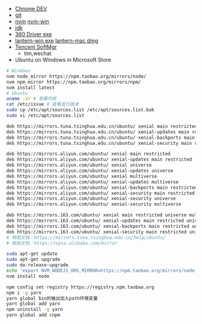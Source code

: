 * [Chrome DEV](https://www.google.com/chrome/?hl=zh-CN&extra=devchannel)
* [git](https://git-scm.com/downloads)
* [nvm](https://github.com/creationix/nvm) [nvm-win](https://github.com/coreybutler/nvm-windows)
* [jdk](http://www.oracle.com/technetwork/java/javase/downloads/index.html)
* [360 Driver exe](https://dl.360safe.com/drvmgr/360DrvMgrInstaller_beta.exe)
* [lantern-win exe](https://raw.githubusercontent.com/getlantern/lantern-binaries/master/lantern-installer.exe)
  [lantern-mac dmg](https://raw.githubusercontent.com/getlantern/lantern-binaries/master/lantern-installer.dmg)
* [Tencent SoftMgr](http://soft.qq.com/)
  * tim,wechat
* Ubuntu on Windows in Microsoft Store
```bash
# Windows
nvm node_mirror https://npm.taobao.org/mirrors/node/
nvm npm_mirror https://npm.taobao.org/mirrors/npm/
nvm install latest
# Ubuntu
uname -sr # 查看内核
cat /etc/issue # 查看发行版本
sudo cp /etc/apt/sources.list /etc/apt/sources.list.bak
sudo vi /etc/apt/sources.list

deb https://mirrors.tuna.tsinghua.edu.cn/ubuntu/ xenial main restricted universe multiverse
deb https://mirrors.tuna.tsinghua.edu.cn/ubuntu/ xenial-updates main restricted universe multiverse
deb https://mirrors.tuna.tsinghua.edu.cn/ubuntu/ xenial-backports main restricted universe multiverse
deb https://mirrors.tuna.tsinghua.edu.cn/ubuntu/ xenial-security main restricted universe multiverse

deb https://mirrors.aliyun.com/ubuntu/ xenial main restricted
deb https://mirrors.aliyun.com/ubuntu/ xenial-updates main restricted
deb https://mirrors.aliyun.com/ubuntu/ xenial universe
deb https://mirrors.aliyun.com/ubuntu/ xenial-updates universe
deb https://mirrors.aliyun.com/ubuntu/ xenial multiverse
deb https://mirrors.aliyun.com/ubuntu/ xenial-updates multiverse
deb https://mirrors.aliyun.com/ubuntu/ xenial-backports main restricted universe multiverse
deb https://mirrors.aliyun.com/ubuntu/ xenial-security main restricted
deb https://mirrors.aliyun.com/ubuntu/ xenial-security universe
deb https://mirrors.aliyun.com/ubuntu/ xenial-security multiverse

deb https://mirrors.163.com/ubuntu/ xenial main restricted universe multiverse
deb https://mirrors.163.com/ubuntu/ xenial-updates main restricted universe multiverse
deb https://mirrors.163.com/ubuntu/ xenial-backports main restricted universe multiverse
deb https://mirrors.163.com/ubuntu/ xenial-security main restricted universe multiverse
# 帮助文档：https://mirrors.tuna.tsinghua.edu.cn/help/ubuntu/
# 帮助文档：https://opsx.alibaba.com/mirror

sudo apt-get update
sudo apt-get upgrade
sudo do-release-upgrade
echo 'export NVM_NODEJS_ORG_MIRROR=https://npm.taobao.org/mirrors/node' >> ~/.bashrc
nvm install node

npm config set registry https://registry.npm.taobao.org
npm i -g yarn
yarn global bin的输出加入path环境变量
yarn global add yarn
npm uninstall -g yarn
yarn global add cnpm 
```
